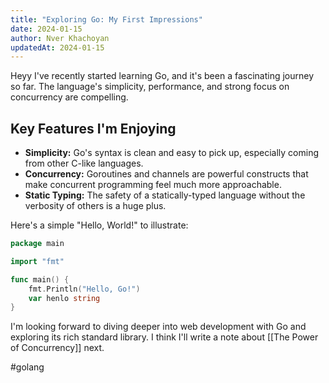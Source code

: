 ```yaml
---
title: "Exploring Go: My First Impressions"
date: 2024-01-15
author: Nver Khachoyan
updatedAt: 2024-01-15
---
```

Heyy
I've recently started learning Go, and it's been a fascinating journey so far. The language's simplicity, performance, and strong focus on concurrency are compelling. 

## Key Features I'm Enjoying

- **Simplicity:** Go's syntax is clean and easy to pick up, especially coming from other C-like languages.
- **Concurrency:** Goroutines and channels are powerful constructs that make concurrent programming feel much more approachable.
- **Static Typing:** The safety of a statically-typed language without the verbosity of others is a huge plus.

Here's a simple "Hello, World!" to illustrate:

```go
package main

import "fmt"

func main() {
    fmt.Println("Hello, Go!")
    var henlo string
}
```

I'm looking forward to diving deeper into web development with Go and exploring its rich standard library. I think I'll write a note about [[The Power of Concurrency]] next.

#golang
